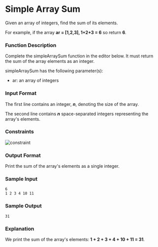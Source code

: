 # Simple Array Sum

Given an array of integers, find the sum of its elements.

For example, if the array **ar = [1,2,3], 1+2+3 = 6** so return **6**.


### Function Description

Complete the simpleArraySum function in the editor below. It must return the sum of the array elements as an integer.

simpleArraySum has the following parameter(s):

* ar: an array of integers


### Input Format

The first line contains an integer, ***n***, denoting the size of the array.

The second line contains ***n*** space-separated integers representing the array's elements.


### Constraints

![constraint](http://latex.codecogs.com/svg.latex?\0<n,ar[i]\leq1000)


### Output Format

Print the sum of the array's elements as a single integer.


### Sample Input

```
6
1 2 3 4 10 11
```

### Sample Output

```
31
```

### Explanation

We print the sum of the array's elements: **1 + 2 + 3 + 4 + 10 + 11 = 31**.